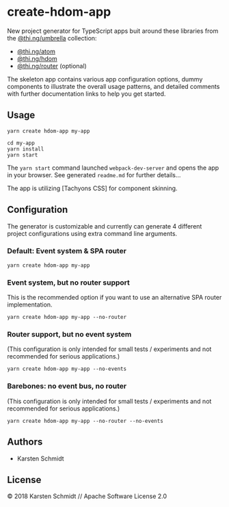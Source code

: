 # create-hdom-app

New project generator for TypeScript apps buit around these libraries from the [@thi.ng/umbrella](https://github.com/thi-ng/umbrella/) collection:

- [@thi.ng/atom](https://github.com/thi-ng/umbrella/tree/master/packages/atom)
- [@thi.ng/hdom](https://github.com/thi-ng/umbrella/tree/master/packages/hdom)
- [@thi.ng/router](https://github.com/thi-ng/umbrella/tree/master/packages/router) (optional)

The skeleton app contains various app configuration options, dummy components to illustrate the overall usage patterns, and detailed comments with further documentation links to help you get started.

## Usage

```
yarn create hdom-app my-app

cd my-app
yarn install
yarn start
```

The `yarn start` command launched `webpack-dev-server` and opens the app in your browser. See generated `readme.md` for further details...

The app is utilizing [Tachyons CSS] for component skinning.

## Configuration

The generator is customizable and currently can generate 4 different
project configurations using extra command line arguments.

### Default: Event system & SPA router

```
yarn create hdom-app my-app
```

### Event system, but no router support

This is the recommended option if you want to use an alternative SPA router implementation.

```
yarn create hdom-app my-app --no-router
```

### Router support, but no event system

(This configuration is only intended for small tests / experiments and
not recommended for serious applications.)

```
yarn create hdom-app my-app --no-events
```

### Barebones: no event bus, no router

(This configuration is only intended for small tests / experiments and
not recommended for serious applications.)

```
yarn create hdom-app my-app --no-router --no-events
```

## Authors

- Karsten Schmidt

## License

&copy; 2018 Karsten Schmidt // Apache Software License 2.0
